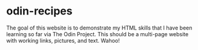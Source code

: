 # odin-recipes
The goal of this website is to demonstrate my HTML skills that I have been learning so far via The Odin Project. This should be a multi-page website with working links, pictures, and text. Wahoo!